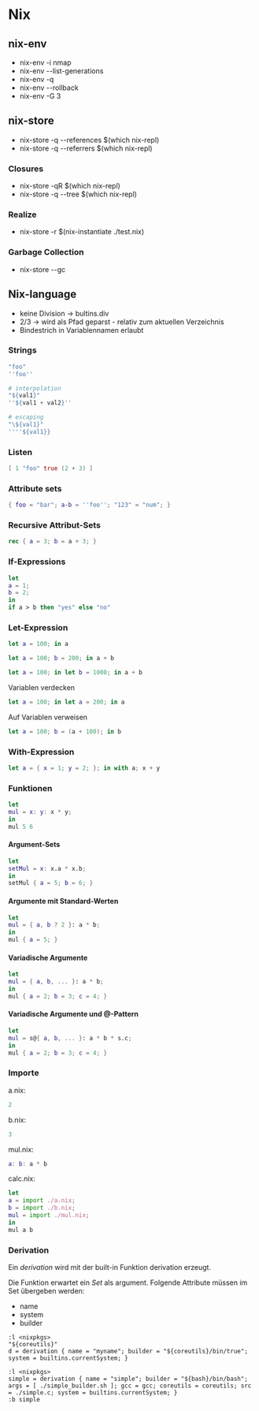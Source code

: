 # Nix

## nix-env

* nix-env -i nmap
* nix-env --list-generations
* nix-env -q
* nix-env --rollback
* nix-env -G 3

## nix-store

* nix-store -q --references $(which nix-repl)
* nix-store -q --referrers $(which nix-repl)

### Closures

* nix-store -qR $(which nix-repl)
* nix-store -q --tree $(which nix-repl)

### Realize

* nix-store -r $(nix-instantiate ./test.nix)

### Garbage Collection

* nix-store --gc

## Nix-language

* keine Division -> bultins.div
* 2/3 -> wird als Pfad geparst - relativ zum aktuellen Verzeichnis
* Bindestrich in Variablennamen erlaubt

### Strings

```nix
"foo"
''foo''

# interpolation
"${val1}"
''${val1 + val2}''

# escaping
"\${val1}"
''''${val1}}
```

### Listen

```nix
[ 1 "foo" true (2 + 3) ]
```

### Attribute sets

```nix
{ foo = "bar"; a-b = ''foo''; "123" = "num"; }

```

### Recursive Attribut-Sets

```nix
rec { a = 3; b = a + 3; }
```

### If-Expressions

```nix
let
a = 1;
b = 2;
in
if a > b then "yes" else "no"
```

### Let-Expression

```nix
let a = 100; in a
```

```nix
let a = 100; b = 200; in a + b
```

```nix
let a = 100; in let b = 1000; in a + b
```

Variablen verdecken

```nix
let a = 100; in let a = 200; in a
```

Auf Variablen verweisen

```nix
let a = 100; b = (a + 100); in b
```

### With-Expression

```nix
let a = { x = 1; y = 2; }; in with a; x + y
```

### Funktionen

```nix
let 
mul = x: y: x * y;
in
mul 5 6
```

#### Argument-Sets

```nix
let 
setMul = x: x.a * x.b;
in 
setMul { a = 5; b = 6; }
```

#### Argumente mit Standard-Werten

```nix
let
mul = { a, b ? 2 }: a * b;
in
mul { a = 5; }
```

#### Variadische Argumente

```nix
let
mul = { a, b, ... }: a * b;
in
mul { a = 2; b = 3; c = 4; }
```

#### Variadische Argumente und @-Pattern

```nix
let
mul = s@{ a, b, ... }: a * b * s.c;
in
mul { a = 2; b = 3; c = 4; }
```

### Importe

a.nix:
```nix
2
```

b.nix:
```nix
3
```

mul.nix:
```nix
a: b: a * b
```

calc.nix:
```nix
let
a = import ./a.nix;
b = import ./b.nix;
mul = import ./mul.nix;
in
mul a b
```

### Derivation

Ein *derivation* wird mit der built-in Funktion derivation erzeugt. 

Die Funktion erwartet ein *Set* als argument. Folgende Attribute müssen im Set
übergeben werden:

* name
* system
* builder

```nix-repl
:l <nixpkgs>
"${coreutils}"
d = derivation { name = "myname"; builder = "${coreutils}/bin/true"; system = builtins.currentSystem; }
```

```nix-repl
:l <nixpkgs>
simple = derivation { name = "simple"; builder = "${bash}/bin/bash"; args = [ ./simple_builder.sh ]; gcc = gcc; coreutils = coreutils; src = ./simple.c; system = builtins.currentSystem; }
:b simple
```

